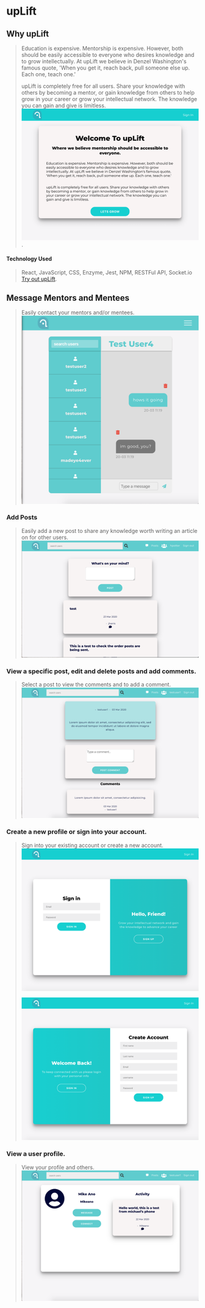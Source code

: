 # upLift

## Why upLift

> Education is expensive. Mentorship is expensive. However, both should be easily accessible to everyone who desires knowledge and to grow intellectually.
> At upLift we believe in Denzel Washington's famous quote, 'When you get it, reach back, pull someone else up. Each one, teach one.'
>
> upLift is completely free for all users. Share your knowledge with others by becoming a mentor, or gain knowledge
> from others to help grow in your career or grow your intellectual network.
> The knowledge you can gain and give is limitless.
> ![upLift Landing screen](ReadMeImages/upLift-Landing.png "Link to upLift landing").

#### Technology Used

> React, JavaScript, CSS, Enzyme, Jest, NPM, RESTFul API, Socket.io
> [Try out upLift](https://uplift-olive.now.sh/ "Link to upLift homescreen").

## Message Mentors and Mentees

> Easily contact your mentors and/or mentees.
> ![upLift Messages screen](ReadMeImages/upLift-messages.png "upLift Messages screenshot")

### Add Posts

> Easily add a new post to share any knowledge worth writing an article on for other users.
> ![upLift Add Post screen](ReadMeImages/upLift-posts.png "upLift Add Post screenshot")

### View a specific post, edit and delete posts and add comments.

> Select a post to view the comments and to add a comment.
> ![upLift Post screen](ReadMeImages/upLift-post-comments.png "upLift Post screenshot")

### Create a new profile or sign into your account.

> Sign into your existing account or create a new account.
> ![upLift SignIn screen](ReadMeImages/upLift-signIn.png "upLift sign In screenshot")
>
> ![upLift SignUp screen](ReadMeImages/upLift-SignUp.png "upLift sign Up screenshot")

### View a user profile.

> View your profile and others.
> ![upLift user profile screen](ReadMeImages/upLift-user.png "upLift user profile screenshot")

<!-- ### Edit Posts

> Edit your posts with ease.
> ![Secret Stash Edit Recipe Screen](src/SecretStash-Edit-Recipe.png "Secret Stash Edit Recipe screenshot") -->
